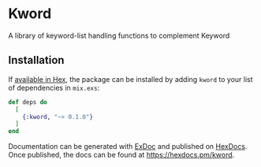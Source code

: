 # Kword

A library of keyword-list handling functions to complement Keyword

## Installation

If [available in Hex](https://hex.pm/docs/publish), the package can be installed
by adding `kword` to your list of dependencies in `mix.exs`:

```elixir
def deps do
  [
    {:kword, "~> 0.1.0"}
  ]
end
```

Documentation can be generated with [ExDoc](https://github.com/elixir-lang/ex_doc)
and published on [HexDocs](https://hexdocs.pm). Once published, the docs can
be found at <https://hexdocs.pm/kword>.

